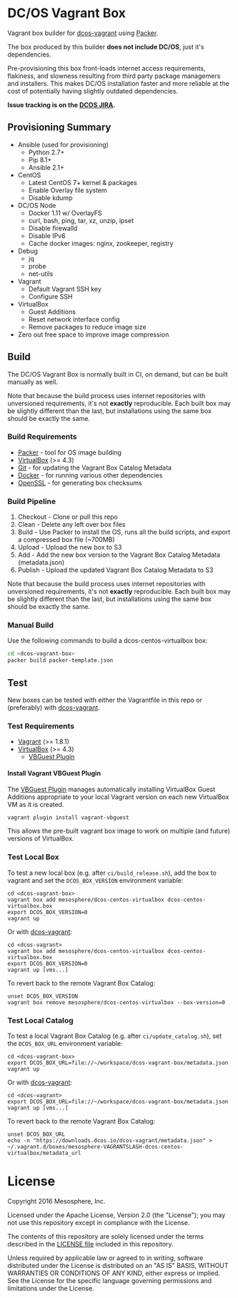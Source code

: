 # DC/OS Vagrant Box

Vagrant box builder for [dcos-vagrant](https://github.com/mesosphere/dcos-vagrant) using [Packer](https://www.packer.io/).

The box produced by this builder **does not include DC/OS**, just it's dependencies.

Pre-provisioning this box front-loads internet access requirements, flakiness, and slowness resulting from third party package managemers and installers. This makes DC/OS installation faster and more reliable at the cost of potentially having slightly outdated dependencies.

**Issue tracking is on the [DCOS JIRA](https://dcosjira.atlassian.net/projects/VAGRANT).**


## Provisioning Summary

- Ansible (used for provisioning)
  - Python 2.7+
  - Pip 8.1+
  - Ansible 2.1+
- CentOS
  - Latest CentOS 7+ kernel & packages
  - Enable Overlay file system
  - Disable kdump
- DC/OS Node
  - Docker 1.11 w/ OverlayFS
  - curl, bash, ping, tar, xz, unzip, ipset
  - Disable firewalld
  - Disable IPv6
  - Cache docker images: nginx, zookeeper, registry
- Debug
  - jq
  - probe
  - net-utils
- Vagrant
  - Default Vagrant SSH key
  - Configure SSH
- VirtualBox
  - Guest Additions
  - Reset network interface config
  - Remove packages to reduce image size
- Zero out free space to improve image compression


## Build

The DC/OS Vagrant Box is normally built in CI, on demand, but can be built manually as well.

Note that because the build process uses internet repositories with unversioned requirements, it's not **exactly** reproducible. Each built box may be slightly different than the last, but installations using the same box should be exactly the same.


### Build Requirements

- [Packer](https://www.packer.io/) - tool for OS image building
- [VirtualBox](https://www.virtualbox.org/) (>= 4.3)
- [Git](https://git-scm.com/) - for updating the Vagrant Box Catalog Metadata
- [Docker](https://www.docker.com/) - for running various other dependencies
- [OpenSSL](https://www.openssl.org/) - for generating box checksums


### Build Pipeline

1. Checkout - Clone or pull this repo
1. Clean - Delete any left over box files
1. Build - Use Packer to install the OS, runs all the build scripts, and export a compressed box file (~700MB)
1. Upload - Upload the new box to S3
1. Add - Add the new box version to the Vagrant Box Catalog Metadata (metadata.json)
1. Publish - Upload the updated Vagrant Box Catalog Metadata to S3

Note that because the build process uses internet repositories with unversioned requirements, it's not **exactly** reproducible. Each built box may be slightly different than the last, but installations using the same box should be exactly the same.


### Manual Build

Use the following commands to build a dcos-centos-virtualbox box:

```bash
cd <dcos-vagrant-box>
packer build packer-template.json
```


## Test

New boxes can be tested with either the Vagrantfile in this repo or (preferably) with [dcos-vagrant](https://github.com/mesosphere/dcos-vagrant).


### Test Requirements

- [Vagrant](https://www.vagrantup.com/) (>= 1.8.1)
- [VirtualBox](https://www.virtualbox.org/) (>= 4.3)
  - [VBGuest Plugin](https://github.com/dotless-de/vagrant-vbguest)

#### Install Vagrant VBGuest Plugin

The [VBGuest Plugin](https://github.com/dotless-de/vagrant-vbguest) manages automatically installing VirtualBox Guest Additions appropriate to your local Vagrant version on each new VirtualBox VM as it is created.

```bash
vagrant plugin install vagrant-vbguest
```

This allows the pre-built vagrant box image to work on multiple (and future) versions of VirtualBox.

### Test Local Box

To test a new local box (e.g. after `ci/build_release.sh`), add the box to vagrant and set the `DCOS_BOX_VERSION` environment variable:

```
cd <dcos-vagrant-box>
vagrant box add mesosphere/dcos-centos-virtualbox dcos-centos-virtualbox.box
export DCOS_BOX_VERSION=0
vagrant up
```

Or with [dcos-vagrant](https://github.com/mesosphere/dcos-vagrant):

```
cd <dcos-vagrant>
vagrant box add mesosphere/dcos-centos-virtualbox dcos-centos-virtualbox.box
export DCOS_BOX_VERSION=0
vagrant up [vms...]
```

To revert back to the remote Vagrant Box Catalog:

```
unset DCOS_BOX_VERSION
vagrant box remove mesosphere/dcos-centos-virtualbox --box-version=0
```

### Test Local Catalog

To test a local Vagrant Box Catalog (e.g. after `ci/update_catalog.sh`), set the `DCOS_BOX_URL` environment variable:

```
cd <dcos-vagrant-box>
export DCOS_BOX_URL=file://~/workspace/dcos-vagrant-box/metadata.json
vagrant up
```

Or with [dcos-vagrant](https://github.com/mesosphere/dcos-vagrant):

```
cd <dcos-vagrant>
export DCOS_BOX_URL=file://~/workspace/dcos-vagrant-box/metadata.json
vagrant up [vms...]
```

To revert back to the remote Vagrant Box Catalog:

```
unset DCOS_BOX_URL
echo -n "https://downloads.dcos.io/dcos-vagrant/metadata.json" > ~/.vagrant.d/boxes/mesosphere-VAGRANTSLASH-dcos-centos-virtualbox/metadata_url
```


# License

Copyright 2016 Mesosphere, Inc.

Licensed under the Apache License, Version 2.0 (the "License");
you may not use this repository except in compliance with the License.

The contents of this repository are solely licensed under the terms described in the [LICENSE file](./LICENSE) included in this repository.

Unless required by applicable law or agreed to in writing, software
distributed under the License is distributed on an "AS IS" BASIS,
WITHOUT WARRANTIES OR CONDITIONS OF ANY KIND, either express or implied.
See the License for the specific language governing permissions and
limitations under the License.
